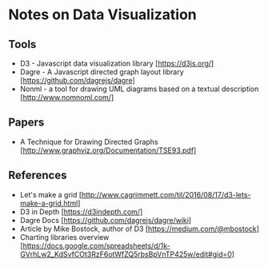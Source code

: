 # Notes on Data Visualization

## Tools

- D3 - Javascript data visualization library [https://d3js.org/]
- Dagre - A Javascript directed graph layout library [https://github.com/dagrejs/dagre]
- Nonml - a tool for drawing UML diagrams based on a textual description [http://www.nomnoml.com/]

## Papers

- A Technique for Drawing Directed Graphs [http://www.graphviz.org/Documentation/TSE93.pdf]

## References

- Let's make a grid [http://www.cagrimmett.com/til/2016/08/17/d3-lets-make-a-grid.html]
- D3 in Depth [https://d3indepth.com/]
- Dagre Docs [https://github.com/dagrejs/dagre/wiki]
- Article by Mike Bostock, author of D3 [https://medium.com/@mbostock]
- Charting libraries overview [https://docs.google.com/spreadsheets/d/1k-GVrhLw2_KdSvfCOt3RzF6otWfZQ5rbsBpVnTP425w/edit#gid=0]
